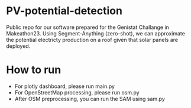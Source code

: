 # PV-potential-detection
Public repo for our software prepared for the Genistat Challange in Makeathon23. Using Segment-Anything (zero-shot), we can approximate the potential electricty production on a roof given that solar panels are deployed.  

# How to run
* For plotly dashboard, please run main.py
* For OpenStreetMap processing, please run osm.py
* After OSM preprocessing, you can run the SAM using sam.py
